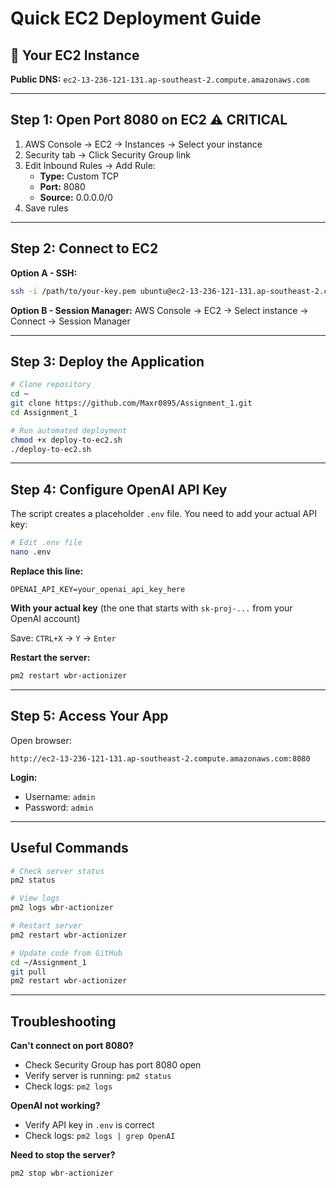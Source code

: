 # Quick EC2 Deployment Guide

## 🎯 Your EC2 Instance
**Public DNS:** `ec2-13-236-121-131.ap-southeast-2.compute.amazonaws.com`

---

## Step 1: Open Port 8080 on EC2 ⚠️ CRITICAL

1. AWS Console → EC2 → Instances → Select your instance
2. Security tab → Click Security Group link
3. Edit Inbound Rules → Add Rule:
   - **Type:** Custom TCP
   - **Port:** 8080
   - **Source:** 0.0.0.0/0
4. Save rules

---

## Step 2: Connect to EC2

**Option A - SSH:**
```bash
ssh -i /path/to/your-key.pem ubuntu@ec2-13-236-121-131.ap-southeast-2.compute.amazonaws.com
```

**Option B - Session Manager:**
AWS Console → EC2 → Select instance → Connect → Session Manager

---

## Step 3: Deploy the Application

```bash
# Clone repository
cd ~
git clone https://github.com/Maxr0895/Assignment_1.git
cd Assignment_1

# Run automated deployment
chmod +x deploy-to-ec2.sh
./deploy-to-ec2.sh
```

---

## Step 4: Configure OpenAI API Key

The script creates a placeholder `.env` file. You need to add your actual API key:

```bash
# Edit .env file
nano .env
```

**Replace this line:**
```
OPENAI_API_KEY=your_openai_api_key_here
```

**With your actual key** (the one that starts with `sk-proj-...` from your OpenAI account)

Save: `CTRL+X` → `Y` → `Enter`

**Restart the server:**
```bash
pm2 restart wbr-actionizer
```

---

## Step 5: Access Your App

Open browser:
```
http://ec2-13-236-121-131.ap-southeast-2.compute.amazonaws.com:8080
```

**Login:**
- Username: `admin`
- Password: `admin`

---

## Useful Commands

```bash
# Check server status
pm2 status

# View logs
pm2 logs wbr-actionizer

# Restart server
pm2 restart wbr-actionizer

# Update code from GitHub
cd ~/Assignment_1
git pull
pm2 restart wbr-actionizer
```

---

## Troubleshooting

**Can't connect on port 8080?**
- Check Security Group has port 8080 open
- Verify server is running: `pm2 status`
- Check logs: `pm2 logs`

**OpenAI not working?**
- Verify API key in `.env` is correct
- Check logs: `pm2 logs | grep OpenAI`

**Need to stop the server?**
```bash
pm2 stop wbr-actionizer
```
